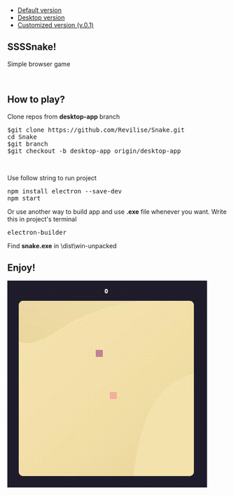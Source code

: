 <ul>
  <li><a href="https://github.com/Revilise/Snake/tree/main">Default version</a></li>
  <li><a href="https://github.com/Revilise/Snake/tree/desktop-app">Desktop version</a></li>
  <li><a href="https://github.com/Revilise/Snake/tree/customizedp">Customized version (v.0.1)</a></li>
</ul>
<h2>
SSSSnake!
</h2>
<p>Simple browser game</p>
<br>
<h2>How to play?</h2>
<p>Clone repos from <b>desktop-app</b> branch</p>
<pre>
$git clone https://github.com/Revilise/Snake.git
cd Snake
$git branch
$git checkout -b desktop-app origin/desktop-app
</pre>
<br>
<p>Use follow string to run project</p>
<pre>
npm install electron --save-dev
npm start</pre>
<p>Or use another way to build app and use <b>.exe</b> file whenever you want. Write this in project's terminal</p>
<pre>electron-builder</pre>
<p>Find <b>snake.exe</b> in \dist\win-unpacked
<h2>Enjoy!</h2>
<img src="https://github.com/Revilise/Snake/blob/customized/snake.gif">
